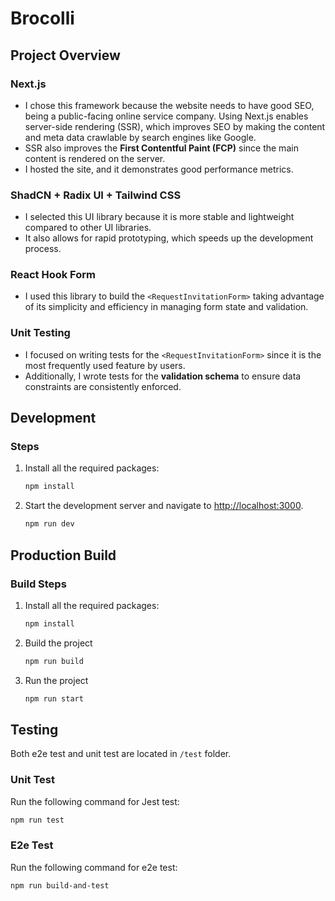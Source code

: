 # Brocolli

## Project Overview

### Next.js

- I chose this framework because the website needs to have good SEO, being a public-facing online service company. Using Next.js enables server-side rendering (SSR), which improves SEO by making the content and meta data crawlable by search engines like Google.
- SSR also improves the **First Contentful Paint (FCP)** since the main content is rendered on the server.
- I hosted the site, and it demonstrates good performance metrics.

### ShadCN + Radix UI + Tailwind CSS

- I selected this UI library because it is more stable and lightweight compared to other UI libraries.
- It also allows for rapid prototyping, which speeds up the development process.

### React Hook Form

- I used this library to build the `<RequestInvitationForm>` taking advantage of its simplicity and efficiency in managing form state and validation.

### Unit Testing

- I focused on writing tests for the `<RequestInvitationForm>` since it is the most frequently used feature by users.
- Additionally, I wrote tests for the **validation schema** to ensure data constraints are consistently enforced.

## Development

### Steps

1. Install all the required packages:

   ```bash
   npm install
   ```

2. Start the development server and navigate to [http://localhost:3000](http://localhost:3000).

   ```bash
   npm run dev
   ```

## Production Build

### Build Steps

1. Install all the required packages:

   ```bash
   npm install
   ```

2. Build the project

   ```bash
   npm run build
   ```

3. Run the project

   ```bash
   npm run start
   ```

## Testing

Both e2e test and unit test are located in `/test` folder.

### Unit Test

Run the following command for Jest test:

```bash
npm run test
```

### E2e Test

Run the following command for e2e test:

```bash
npm run build-and-test
```
